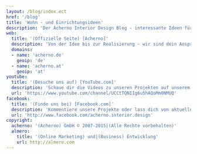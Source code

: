 ```yaml
---
layout: /blog/index.ect
href: '/blog'
title: 'Wohn - und Einrichtungsideen'
description: 'Der Acherno Interior Design Blog - interessante Ideen für Inneneinrichtung, Wohndesign und ungewöhnliche Raumlösungen.'
web:
  title: '(Offizielle Seite) [Acherno]'
  description: 'Von der Idee bis zur Realisierung - wir sind dein Ansprechpartner für alle Fragen rund ums Interior Design.'
  domains: 
  - name: 'acherno.de'
    geoip: 'de'
  - name: 'acherno.at'
    geoip: 'at'
youtube:
  title: '(Besuche uns auf) [YouTube.com]'
  description: 'Schaue dir die Videos zu unseren Projekten auf unserem YouTube-Channel an.'
  url: 'https://www.youtube.com/channel/UCCtTQNIIg6u5hAQoMm0NMUQ'
facebook:
  title: '(Finde uns bei) [Facebook.com]'
  description: 'Kommentiere unsere Projekte oder lass dich von aktuellen Bildern aus internationalen Interior Design Ausstellungen inspirieren.'
  url: 'http://www.facebook.com/acherno.interior.design'
copyright:
  acherno: '(Acherno) GmbH © 2007-2015|(Alle Rechte vorbehalten)'
  almero: 
    title: '(Online Marketing) und|(Business) Entwicklung'
    url: http://almero.com 
---
```

